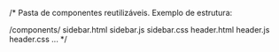 /* Pasta de componentes reutilizáveis. Exemplo de estrutura:

/components/
  sidebar.html
  sidebar.js
  sidebar.css
  header.html
  header.js
  header.css
  ...
*/
